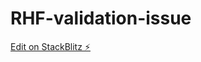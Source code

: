 # RHF-validation-issue

[Edit on StackBlitz ⚡️](https://stackblitz.com/edit/stackblitz-starters-1ckbt4)